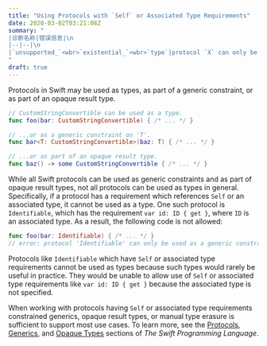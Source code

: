 ```yaml
---
title: "Using Protocols with `Self` or Associated Type Requirements"
date: 2020-03-02T03:21:08Z
summary: "
|诊断名称|错误信息|\n
|--|--|\n
|`unsupported_`<wbr>`existential_`<wbr>`type`|protocol `X` can only be used as a generic constraint because it has `Self` or associated type requirements|
"
draft: true
---
```


Protocols in Swift may be used as types, as part of a generic constraint, or as part of an opaque result type.

```swift
// CustomStringConvertible can be used as a type.
func foo(bar: CustomStringConvertible) { /* ... */ }

// ...or as a generic constraint on 'T'.
func bar<T: CustomStringConvertible>(baz: T) { /* ... */ }

// ...or as part of an opaque result type.
func baz() -> some CustomStringConvertible { /* ... */ }
```

While all Swift protocols can be used as generic constraints and as part of opaque result types, not all protocols can be used as types in general. Specifically, if a protocol has a requirement which references `Self` or an associated type, it cannot be used as a type. One such protocol is `Identifiable`, which has the requirement `var id: ID { get }`, where `ID` is an associated type. As a result, the following code is not allowed:

```swift
func foo(bar: Identifiable) { /* ... */ }
// error: protocol 'Identifiable' can only be used as a generic constraint because it has Self or associated type requirements
```

Protocols like `Identifiable` which have `Self` or associated type requirements cannot be used as types because such types would rarely be useful in practice. They would be unable to allow use of `Self` or associated type requirements like `var id: ID { get }` because the associated type is not specified.

When working with protocols having `Self` or associated type requirements constrained generics, opaque result types, or manual type erasure is sufficient to support most use cases. To learn more, see the [Protocols](https://docs.swift.org/swift-book/LanguageGuide/Protocols.html), [Generics](https://docs.swift.org/swift-book/LanguageGuide/Generics.html), and [Opaque Types](https://docs.swift.org/swift-book/LanguageGuide/OpaqueTypes.html) sections of _The Swift Programming Language_.
